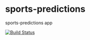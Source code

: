 # sports-predictions
sports-predictions app

[![Build Status](https://travis-ci.org/mozvip/sports-predictions.svg?branch=master)](https://travis-ci.org/mozvip/sports-predictions)

